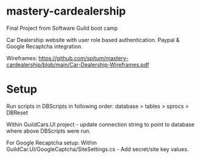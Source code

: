 # mastery-cardealership
Final Project from Software Guild boot camp

Car Dealership website with user role based authentication. Paypal & Google Recaptcha integration. 

Wireframes: https://github.com/spitum/mastery-cardealership/blob/main/Car-Dealership-Wireframes.pdf

# Setup 
Run scripts in DBScripts in following order: database > tables > sprocs > DBReset

Within GuildCars.UI project - update connection string to point to database where above DBScripts were run. 

For Google Recaptcha setup:
    Within GuildCar.UI/GoogleCaptcha/SiteSettings.cs - Add secret/site key values.



